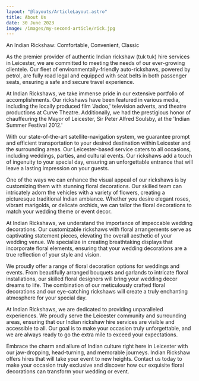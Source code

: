 ```yaml
---
layout: "@layouts/ArticleLayout.astro"
title: About Us 
date: 30 June 2023
image: /images/my-second-article/rick.jpg
---
```

<p class="font-noto sans text-3xl text-center font-bold">
An Indian Rickshaw: Comfortable, Convenient, Classic </p> 

<p class="font-noto sans">
As the premier provider of authentic Indian rickshaw (tuk tuk) hire services in Leicester, we are committed to meeting the needs of our ever-growing clientele. Our fleet of environmentally-friendly auto-rickshaws, powered by petrol, are fully road legal and equipped with seat belts in both passenger seats, ensuring a safe and secure travel experience. </p>
<p class="font-noto sans">
At Indian Rickshaws, we take immense pride in our extensive portfolio of accomplishments. Our rickshaws have been featured in various media, including the locally produced film 'Jadoo,' television adverts, and theatre productions at Curve Theatre. Additionally, we had the prestigious honor of chauffeuring the Mayor of Leicester, Sir Peter Alfred Soulsby, at the 'Indian Summer Festival 2012.'</p>
<p class="font-noto sans">
With our state-of-the-art satellite-navigation system, we guarantee prompt and efficient transportation to your desired destination within Leicester and the surrounding areas. Our Leicester-based service caters to all occasions, including weddings, parties, and cultural events. Our rickshaws add a touch of ingenuity to your special day, ensuring an unforgettable entrance that will leave a lasting impression on your guests.</p>
<p class="font-noto sans">
One of the ways we can enhance the visual appeal of our rickshaws is by customizing them with stunning floral decorations. Our skilled team can intricately adorn the vehicles with a variety of flowers, creating a picturesque traditional Indian ambiance. Whether you desire elegant roses, vibrant marigolds, or delicate orchids, we can tailor the floral decorations to match your wedding theme or event decor.</p>
<p class="font-noto sans ">
At Indian Rickshaws, we understand the importance of impeccable wedding decorations. Our customizable rickshaws with floral arrangements serve as captivating statement pieces, elevating the overall aesthetic of your wedding venue. We specialize in creating breathtaking displays that incorporate floral elements, ensuring that your wedding decorations are a true reflection of your style and vision.</p>
<p class="font-noto sans">
We proudly offer a range of floral decoration options for weddings and events. From beautifully arranged bouquets and garlands to intricate floral installations, our skilled floral designers will bring your wedding decor dreams to life. The combination of our meticulously crafted floral decorations and our eye-catching rickshaws will create a truly enchanting atmosphere for your special day.</p>
<p class="font-noto sans ">
At Indian Rickshaws, we are dedicated to providing unparalleled experiences. We proudly serve the Leicester community and surrounding areas, ensuring that our Indian rickshaw hire services are visible and accessible to all. Our goal is to make your occasion truly unforgettable, and we are always ready to go the extra mile to exceed your expectations.</p>
<p class="font-noto sans ">
Embrace the charm and allure of Indian culture right here in Leicester with our jaw-dropping, head-turning, and memorable journeys. Indian Rickshaw offers hires that will take your event to new heights. Contact us today to make your occasion truly exclusive and discover how our exquisite floral decorations can transform your wedding or event. </p>